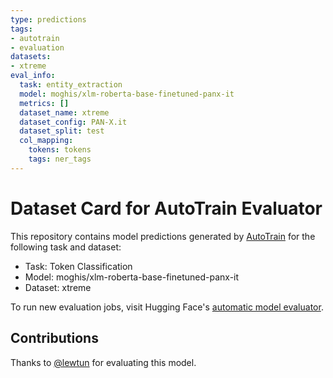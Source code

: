 ```yaml
---
type: predictions
tags:
- autotrain
- evaluation
datasets:
- xtreme
eval_info:
  task: entity_extraction
  model: moghis/xlm-roberta-base-finetuned-panx-it
  metrics: []
  dataset_name: xtreme
  dataset_config: PAN-X.it
  dataset_split: test
  col_mapping:
    tokens: tokens
    tags: ner_tags
---
```

# Dataset Card for AutoTrain Evaluator

This repository contains model predictions generated by [AutoTrain](https://huggingface.co/autotrain) for the following task and dataset:

* Task: Token Classification
* Model: moghis/xlm-roberta-base-finetuned-panx-it
* Dataset: xtreme

To run new evaluation jobs, visit Hugging Face's [automatic model evaluator](https://huggingface.co/spaces/autoevaluate/model-evaluator).

## Contributions

Thanks to [@lewtun](https://huggingface.co/lewtun) for evaluating this model.